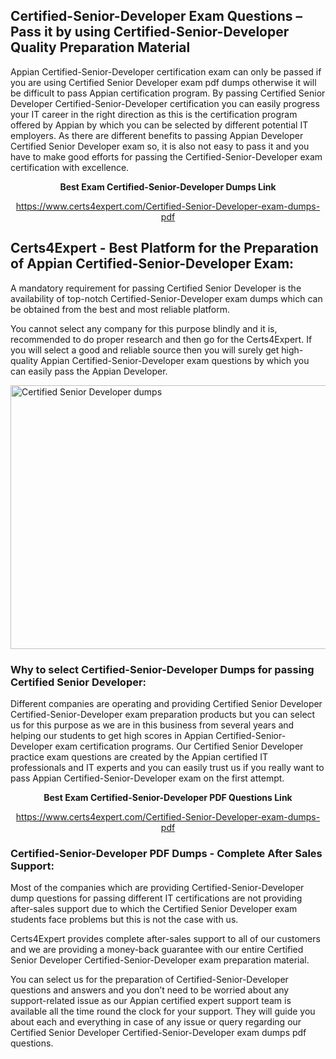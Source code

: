 <h2><strong>Certified-Senior-Developer Exam Questions &ndash; Pass it by using Certified-Senior-Developer Quality Preparation Material</strong></h2>
<p>Appian Certified-Senior-Developer certification exam can only be passed if you are using Certified Senior Developer exam pdf dumps otherwise it will be difficult to pass Appian certification program. By passing Certified Senior Developer Certified-Senior-Developer certification you can easily progress your IT career in the right direction as this is the certification program offered by Appian by which you can be selected by different potential IT employers. As there are different benefits to passing Appian Developer Certified Senior Developer exam so, it is also not easy to pass it and you have to make good efforts for passing the Certified-Senior-Developer exam certification with excellence.</p>
<p style="text-align: center;"><strong>Best Exam Certified-Senior-Developer Dumps Link</strong></p>
<p style="text-align: center;"><a href="exam%20link">https://www.certs4expert.com/Certified-Senior-Developer-exam-dumps-pdf</a></p>
<h2><strong>Certs4Expert - Best Platform for the Preparation of Appian Certified-Senior-Developer Exam:&nbsp; </strong></h2>
<p>A mandatory requirement for passing Certified Senior Developer is the availability of top-notch Certified-Senior-Developer exam dumps which can be obtained from the best and most reliable platform.</p>
<p>You cannot select any company for this purpose blindly and it is, recommended to do proper research and then go for the Certs4Expert. If you will select a good and reliable source then you will surely get high-quality Appian Certified-Senior-Developer exam questions by which you can easily pass the Appian Developer.</p>
<p><img style="display: block; margin-left: auto; margin-right: auto;" src="https://i.imgur.com/cCy1yN2.png" alt="Certified Senior Developer dumps" width="750" height="422" /></p>
<h3><strong>Why to select Certified-Senior-Developer Dumps for passing Certified Senior Developer:</strong></h3>
<p>Different companies are operating and providing Certified Senior Developer Certified-Senior-Developer exam preparation products but you can select us for this purpose as we are in this business from several years and helping our students to get high scores in Appian Certified-Senior-Developer exam certification programs. Our Certified Senior Developer practice exam questions are created by the Appian certified IT professionals and IT experts and you can easily trust us if you really want to pass Appian Certified-Senior-Developer exam on the first attempt.</p>
<p style="text-align: center;"><strong>Best Exam Certified-Senior-Developer PDF Questions Link</strong></p>
<p style="text-align: center;"><a href="exam%20link">https://www.certs4expert.com/Certified-Senior-Developer-exam-dumps-pdf</a></p>
<h3><strong>Certified-Senior-Developer PDF Dumps - Complete After Sales Support:</strong></h3>
<p>Most of the companies which are providing Certified-Senior-Developer dump questions for passing different IT certifications are not providing after-sales support due to which the Certified Senior Developer exam students face problems but this is not the case with us.</p>
<p>Certs4Expert provides complete after-sales support to all of our customers and we are providing a money-back guarantee with our entire Certified Senior Developer Certified-Senior-Developer exam preparation material.</p>
<p>You can select us for the preparation of Certified-Senior-Developer questions and answers and you don&rsquo;t need to be worried about any support-related issue as our Appian certified expert support team is available all the time round the clock for your support. They will guide you about each and everything in case of any issue or query regarding our Certified Senior Developer Certified-Senior-Developer exam dumps pdf questions.</p>
